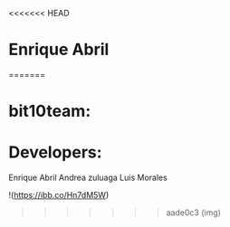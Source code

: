 <<<<<<< HEAD
# Enrique Abril
=======
# bit10team:

# Developers:
Enrique Abril 
Andrea zuluaga
Luis Morales

!(https://ibb.co/Hn7dM5W)
>>>>>>> aade0c3 (img)
